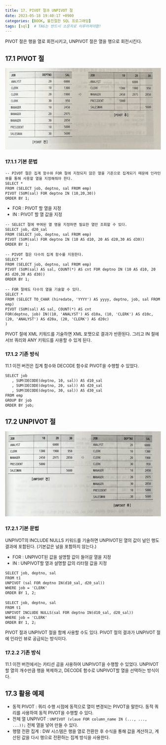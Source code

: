 ```yaml
---
title: 17. PIVOT 절과 UNPIVOT 절
date: 2023-05-18 19:40:17 +0900
categories: [BOOK, 불친절한 SQL 프로그래밍]
tags: [sql]  # TAG는 반드시 소문자로 이루어져야함!
---
```


PIVOT 절은 행을 열로 회전시키고, UNPIVOT 절은 열을 행으로 회전시킨다.

## 17.1 PIVOT 절
<img src = "/assets/img/posting_img/book/불친절한SQL/pivot예시.jpeg" width="700px">

### 17.1.1 기본 문법
```
-- PIVOT 절은 집계 함수와 FOR 절에 지정되지 않은 열을 기준으로 집계되기 때문에 인라인 뷰를 통해 사용할 열을 지정해줘야 한다.
SELECT *
FROM (SELECT job, deptno, sal FROM emp)
PIVOT (SUM(sal) FOR deptno IN (10,20,30))
ORDER BY 1;
```
* FOR : PIVOT 할 열을 지정
* IN : PIVOT 할 열 값을 지정

 ```
 -- SELECT 절에 부여된 열 명을 지정하면 필요한 열만 조회할 수 있다.
SELECT job, d20_sal
FROM (SELECT job, deptno, sal FROM emp)
PIVOT (SUM(sal) FOR deptno IN (10 AS d10, 20 AS d20,30 AS d30))
ORDER BY 1;

 -- PIVOT 절은 다수의 집계 함수를 지원한다.
 SELECT *
FROM (SELECT job, deptno, sal FROM emp)
PIVOT (SUM(sal) AS sal, COUNT(*) AS cnt FOR deptno IN (10 AS d10, 20 AS d20,30 AS d30))
ORDER BY 1;

-- FOR 절에도 다수의 열을 기술할 수 있다.
SELECT *
FROM (SELECT TO_CHAR (hiredate, 'YYYY') AS yyyy, deptno, job, sal FROM emp)
PIVOT (SUM(sal) AS sal, COUNT(*) AS cnt
FOR(deptno, job) IN((10, 'ANALYST') AS d10a, (10, 'CLERK') AS d10c, (20, 'ANALYST') AS d20a, (20, 'CLERK') AS d20c)
)
 ```

PIVOT 절에 XML 키워드를 기술하면 XML 포맷으로 결과가 반환된다. 그리고 IN 절에 서브 쿼리와 ANY 키워드를 사용할 수 있게 된다.

### 17.1.2 기존 방식
11.1 이전 버전은 집계 함수와 DECODE 함수로 PIVOT을 수행할 수 있었다.

 ```
SELECT job
    , SUM(DECODE(deptno, 10, sal)) AS d10_sal
    , SUM(DECODE(deptno, 20, sal)) AS d20_sal
    , SUM(DECODE(deptno, 30, sal)) AS d30_sal
FROM emp
GROUP BY job
ORDER BY job;
 ```

## 17.2 UNPIVOT 절
<img src = "/assets/img/posting_img/book/불친절한SQL/unpivot예시.jpeg" width="700px">

### 17.2.1 기본 문법
UNPIVOT의 INCLUDE NULLS 키워드를 기술하면 UNPIVOT된 열의 값이 널인 행도 결과에 포함된다. (기본값은 널을 포함하지 않는다.)
* FOR : UNPIVOT된 값을 설명할 값이 들어갈 열을 지정
* IN : UNPIVOT할 열과 설명할 값의 리터럴 값을 지정

```
SELECT job, deptno, sal
FROM t1
UNPIVOT (sal FOR deptno IN(d10_sal, d20_sal))
WHERE job = 'CLERK'
ORDER BY 1, 2;

SELECT job, deptno, sal
FROM t1
UNPIVOT INCLUDE NULLS(sal FOR deptno IN(d10_sal, d20_sal))
WHERE job = 'CLERK'
ORDER BY 1, 2;
```

PIVOT 절과 UNPIVOT 절을 함께 사용할 수도 있다. PIVOT 절의 결과가 UNPIVOT 절에 인라인 뷰로 공급되는 방식이다.

### 17.2.2 기존 방식
11.1 이전 버전에서는 카티션 곱을 사용하여 UNPIVOT을 수행할 수 있었다. UNPIVOT할 열의 개수만큼 행을 복제하고, DECODE 함수로 UNPIVOT할 열을 선택하는 방식이다.

## 17.3 활용 예제
* 동적 PIVOT : 쿼리 수행 시점에 동적으로 열이 변경되는 PIVOT을 말한다. 동적 쿼리를 사용하여 동적 PIVOT을  수행할 수 있다.
* 전체 열 UNPIVOT : `UNPIVOT (vlaue FOR column_name IN (..., ..., ...));` 전체 열을 넣어 만들 수 있다.
* 행렬 전환 집계 : DW 시스템은 행을 열로 전환한 후 수식을 통해 값을 계산하고, 계산된 값을 다시 행으로 전환하는 집계 방식을 사용한다.
